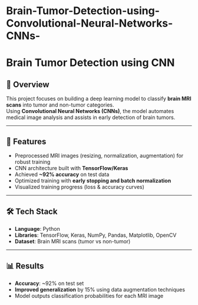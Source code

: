 # Brain-Tumor-Detection-using-Convolutional-Neural-Networks-CNNs-
# Brain Tumor Detection using CNN

## 📌 Overview
This project focuses on building a deep learning model to classify **brain MRI scans** into tumor and non-tumor categories.  
Using **Convolutional Neural Networks (CNNs)**, the model automates medical image analysis and assists in early detection of brain tumors.

---

## 🚀 Features
- Preprocessed MRI images (resizing, normalization, augmentation) for robust training  
- CNN architecture built with **TensorFlow/Keras**  
- Achieved **~92% accuracy** on test data  
- Optimized training with **early stopping and batch normalization**  
- Visualized training progress (loss & accuracy curves)  

---

## 🛠️ Tech Stack
- **Language**: Python  
- **Libraries**: TensorFlow, Keras, NumPy, Pandas, Matplotlib, OpenCV  
- **Dataset**: Brain MRI scans (tumor vs non-tumor)  

---

## 📊 Results
- **Accuracy**: ~92% on test set  
- **Improved generalization** by 15% using data augmentation techniques  
- Model outputs classification probabilities for each MRI image  
